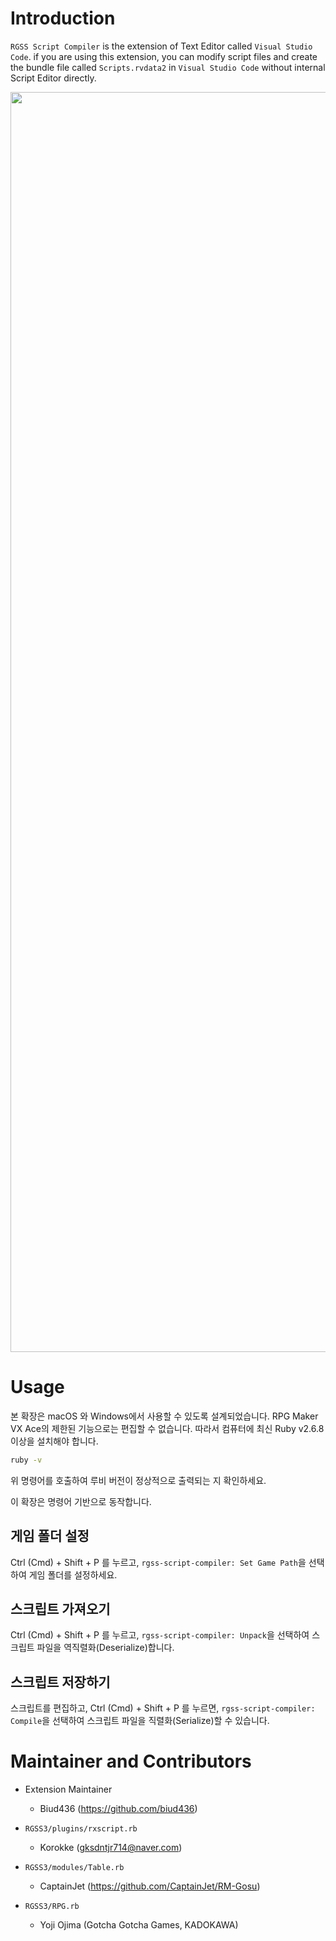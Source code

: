 # Introduction

`RGSS Script Compiler` is the extension of Text Editor called `Visual Studio Code`. if you are using this extension, you can modify script files and create the bundle file called `Scripts.rvdata2` in `Visual Studio Code` without internal Script Editor directly.

<p style="text-align:center">
<img width="2016" alt="image" src="https://user-images.githubusercontent.com/13586185/156922009-39d4b686-cd9b-463b-9884-3c42d806486e.png">
</p>

# Usage

본 확장은 macOS 와 Windows에서 사용할 수 있도록 설계되었습니다. RPG Maker VX Ace의 제한된 기능으로는 편집할 수 없습니다. 따라서 컴퓨터에 최신 Ruby v2.6.8 이상을 설치해야 합니다.

```bash
ruby -v
```

위 명령어를 호출하여 루비 버전이 정상적으로 출력되는 지 확인하세요.

이 확장은 명령어 기반으로 동작합니다.

## 게임 폴더 설정

Ctrl (Cmd) + Shift + P 를 누르고, `rgss-script-compiler: Set Game Path`을 선택하여 게임 폴더를 설정하세요.

## 스크립트 가져오기

Ctrl (Cmd) + Shift + P 를 누르고, `rgss-script-compiler: Unpack`을 선택하여 스크립트 파일을 역직렬화(Deserialize)합니다.

## 스크립트 저장하기

스크립트를 편집하고, Ctrl (Cmd) + Shift + P 를 누르면, `rgss-script-compiler: Compile`을 선택하여 스크립트 파일을 직렬화(Serialize)할 수 있습니다.

# Maintainer and Contributors

-   Extension Maintainer

    -   Biud436 (https://github.com/biud436)

-   `RGSS3/plugins/rxscript.rb`

    -   Korokke (gksdntjr714@naver.com)

-   `RGSS3/modules/Table.rb`

    -   CaptainJet (https://github.com/CaptainJet/RM-Gosu)

-   `RGSS3/RPG.rb`
    -   Yoji Ojima (Gotcha Gotcha Games, KADOKAWA)
